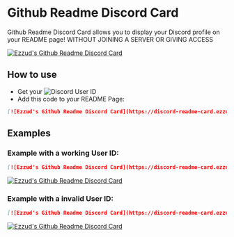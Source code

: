 # Github Readme Discord Card

Github Readme Discord Card allows you to display your Discord profile on your README page!
WITHOUT JOINING A SERVER OR GIVING ACCESS

[![Ezzud's Github Readme Discord Card](https://discord-readme-card.ezzud.fr/?userid=638773138712428575)](https://github.com/Ezzud/github-readme-discord-card)

## How to use

- Get your ![Discord User ID](https://support.discord.com/hc/en-us/articles/206346498-Where-can-I-find-my-User-Server-Message-ID)
- Add this code to your README Page:
```Markdown
[![Ezzud's Github Readme Discord Card](https://discord-readme-card.ezzud.fr/?userid=YOUR_DISCORD_USER_ID)](https://github.com/Ezzud/github-readme-discord-card)
```



## Examples

### Example with a working User ID:
```Markdown
[![Ezzud's Github Readme Discord Card](https://discord-readme-card.ezzud.fr/?userid=873899503470661652)](https://github.com/Ezzud/github-readme-discord-card)
```
[![Ezzud's Github Readme Discord Card](https://discord-readme-card.ezzud.fr/?userid=873899503470661652)](https://github.com/Ezzud/github-readme-discord-card)

### Example with a invalid User ID:
```Markdown
[![Ezzud's Github Readme Discord Card](https://discord-readme-card.ezzud.fr/?userid=invaliduserid)](https://github.com/Ezzud/github-readme-discord-card)
```
[![Ezzud's Github Readme Discord Card](https://discord-readme-card.ezzud.fr/?userid=invaliduserid)](https://github.com/Ezzud/github-readme-discord-card)
